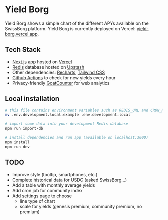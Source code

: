 # Yield Borg

Yield Borg shows a simple chart of the different APYs available on the SwissBorg platform. Yield Borg is currently deployed on Vercel: [yield-borg.vercel.app](https://yield-borg.vercel.app).

## Tech Stack

* [Next.js](https://nextjs.org) app hosted on [Vercel](https://vercel.com)
* [Redis](https://redis.io) database hosted on [Upstash](https://www.upstash.com)
* Other dependencies: [Recharts](https://recharts.org/), [Tailwind CSS](https://tailwindcss.com)
* [Github Actions](https://github.com/features/actions) to check for new yields every hour
* Privacy-friendly [GoatCounter](https://www.goatcounter.com) for web analytics

## Local installation

```sh
# this file contains environment variables such as REDIS_URL and CRON_KEY
mv .env.development.local.example .env.development.local

# import some data into your development Redis database
npm run import-db

# install dependencies and run app (available on localhost:3000)
npm install
npm run dev
```

## TODO

* Improve style (tooltip, smartphones, etc.)
* Complete historical data for USDC (asked SwissBorg…)
* Add a table with monthly average yields
* Add cron job for community index
* Add settings page to choose
    * line type of chart
    * scale for yields (genesis premium, community premium, no premium)